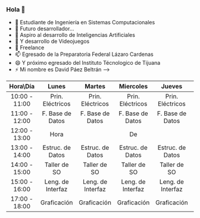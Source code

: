 ### Hola 👋

- 🔭 Estudiante de Ingeniería en Sistemas Computacionales
- 🌱 Futuro desarrollador...
- 👯 Aspiro al desarrollo de Inteligencias Artificiales
- 🤔 Y desarrollo de Videojuegos
- 💬 Freelance
- 📫 Egresado de la Preparatoria Federal Lázaro Cardenas
- 😄 Y próximo egresado del Instituto Técnologico de Tijuana
- ⚡ Mi nombre es David Páez Beltrán
-->

| Hora\Día      | Lunes             | Martes            | Miercoles         | Jueves            | Viernes           |
|:-------------:|:-----------------:|:-----------------:|:-----------------:|:-----------------:|:-----------------:|
| 10:00 - 11:00 | Prin. Eléctricos  | Prin. Eléctricos  | Prin. Eléctricos  | Prin. Eléctricos  | Prin. Eléctricos  |
| 11:00 - 12:00 | F. Base de Datos  | F. Base de Datos  | F. Base de Datos  | F. Base de Datos  | F. Base de Datos  |
| 12:00 - 13:00 | Hora              |                   | De                |                   | Comida            |
| 13:00 - 14:00 | Estruc. de Datos  | Estruc. de Datos  | Estruc. de Datos  | Estruc. de Datos  | Estruc. de Datos  |
| 14:00 - 15:00 | Taller de SO      | Taller de SO      | Taller de SO      | Taller de SO      | Taller de SO      |
| 15:00 - 16:00 | Leng. de Interfaz | Leng. de Interfaz | Leng. de Interfaz | Leng. de Interfaz | Leng. de Interfaz |
| 17:00 - 18:00 | Graficación       | Graficación       | Graficación       | Graficación       | Graficación       |
